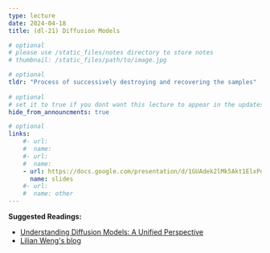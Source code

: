 ```yaml
---
type: lecture
date: 2024-04-18
title: (dl-21) Diffusion Models

# optional
# please use /static_files/notes directory to store notes
# thumbnail: /static_files/path/to/image.jpg 

# optional
tldr: "Process of successively destroying and recovering the samples"
  
# optional
# set it to true if you dont want this lecture to appear in the updates section
hide_from_announcments: true

# optional
links: 
    #- url: 
    #  name: 
    #- url: 
    #  name: 
    - url: https://docs.google.com/presentation/d/1GUAdek2lMk5Akt1ElxPdk0BR980vQXxYTO2xXwBJRT0/edit?usp=sharing
      name: slides
    #- url: 
    #  name: other
---
```

**Suggested Readings:**
- [Understanding Diffusion Models: A Unified Perspective](https://arxiv.org/abs/2208.11970)
- [Lilian Weng's blog](https://lilianweng.github.io/posts/2021-07-11-diffusion-models/)
